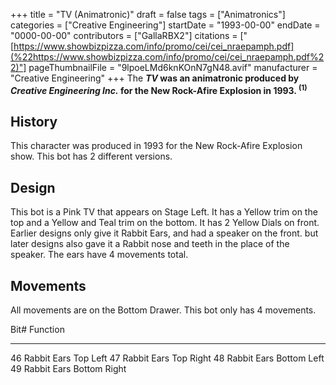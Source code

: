 +++
title = "TV (Animatronic)"
draft = false
tags = ["Animatronics"]
categories = ["Creative Engineering"]
startDate = "1993-00-00"
endDate = "0000-00-00"
contributors = ["GallaRBX2"]
citations = ["[https://www.showbizpizza.com/info/promo/cei/cei_nraepamph.pdf](%22https://www.showbizpizza.com/info/promo/cei/cei_nraepamph.pdf%22)"]
pageThumbnailFile = "9lpoeLMd6knKOnN7gN48.avif"
manufacturer = "Creative Engineering"
+++
The ***TV* was an animatronic produced by *Creative Engineering Inc.* for the New Rock-Afire Explosion in 1993. <sup>(1)</sup>**

## History

This character was produced in 1993 for the New Rock-Afire Explosion show.
This bot has 2 different versions.

## Design

This bot is a Pink TV that appears on Stage Left. It has a Yellow trim on the top and a Yellow and Teal trim on the bottom. It has 2 Yellow Dials on front. Earlier designs only give it Rabbit Ears, and had a speaker on the front. but later designs also gave it a Rabbit nose and teeth in the place of the speaker. The ears have 4 movements total.

## Movements

All movements are on the Bottom Drawer. This bot only has 4 movements.

  Bit#   Function
  ------ --------------------------
  46     Rabbit Ears Top Left
  47     Rabbit Ears Top Right
  48     Rabbit Ears Bottom Left
  49     Rabbit Ears Bottom Right
